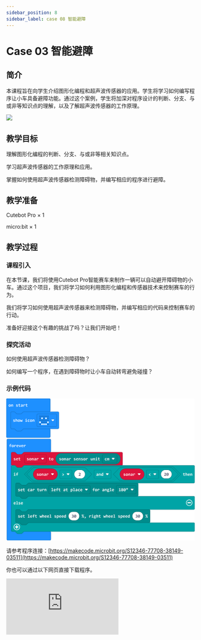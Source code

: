 ```yaml
---
sidebar_position: 8
sidebar_label: case 08 智能避障
---
```


# Case 03 智能避障

## 简介

本课程旨在向学生介绍图形化编程和超声波传感器的应用。学生将学习如何编写程序让小车具备避障功能。通过这个案例，学生将加深对程序设计的判断、分支、与或非等知识点的理解，以及了解超声波传感器的工作原理。

![](./images/cutebot-pro-case-08-01.png)

## 教学目标

理解图形化编程的判断、分支、与或非等相关知识点。

学习超声波传感器的工作原理和应用。

掌握如何使用超声波传感器检测障碍物，并编写相应的程序进行避障。



## 教学准备

Cutebot Pro × 1

micro:bit × 1

## 教学过程

### 课程引入

在本节课，我们将使用Cutebot Pro智能赛车来制作一辆可以自动避开障碍物的小车。通过这个项目，我们将学习如何利用图形化编程和传感器技术来控制赛车的行为。

我们将学习如何使用超声波传感器来检测障碍物，并编写相应的代码来控制赛车的行动。

准备好迎接这个有趣的挑战了吗？让我们开始吧！

### 探究活动

如何使用超声波传感器检测障碍物？

如何编写一个程序，在遇到障碍物时让小车自动转弯避免碰撞？


### 示例代码

![](./images/cutebot-pro-case-08-02.png)


请参考程序连接：[https://makecode.microbit.org/S12346-77708-38149-03511](https://makecode.microbit.org/S12346-77708-38149-03511)

你也可以通过以下网页直接下载程序。

<div
    style={{
        position: 'relative',
        paddingBottom: '60%',
        overflow: 'hidden',
    }}
>
    <iframe
        src="https://makecode.microbit.org/S12346-77708-38149-03511"
        frameborder="0"
        sandbox="allow-popups allow-forms allow-scripts allow-same-origin"
        style={{
            position: 'absolute',
            width: '100%',
            height: '100%',
        }}
    />
</div>


### 团队合作与展示

学生分成小组，共同完成小车的制作和程序编写。

鼓励学生之间相互合作、交流和分享经验。

每个小组有机会向其他小组展示他们制作的智能赛车。

### 总结与反思

回顾课程内容，提醒学生掌握了哪些知识和技能。

引导学生讨论他们在制作过程中遇到的问题和困难，以及如何解决这些问题。

引导学生思考小车超声波传感器在生活中还有哪些应用。

